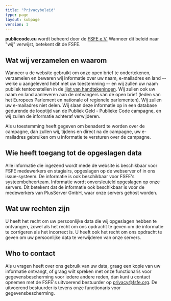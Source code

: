 ```yaml
---
title: "Privacybeleid"
type: page
layout: subpage
version: 1
---
```


**publiccode.eu** wordt beheerd door de
[FSFE e.V.](https://fsfe.org/about/legal/imprint.html)
Wanneer dit beleid naar "wij" verwijst, betekent dit de FSFE.

## Wat wij verzamelen en waarom

Wanneer u de website gebruikt om onze open brief te ondertekenen, verzamelen en
bewaren wij informatie over uw naam, e-mailadres en land -- welke u aangeleverd
hebt met uw toestemming -- en wij zullen uw naam publiek tentoonstellen in de
[lijst van handtekeningen](/openletter/all-signatures). Wij zullen ook uw naam
en land aanleveren aan de ontvangers van de open brief (leden van het Europees
Parlement en nationale of regionele parlementen). Wij zullen uw e-mailadres niet
delen. Wij slaan deze informatie op in een database gedurende de looptijd van de
Publiek Geld - Publieke Code campagne, en wij zullen de informatie achteraf
verwijderen.

Als u toestemming heeft gegeven om benaderd te worden over de campagne, dan
zullen wij, tijdens en direct na de campagne, uw e-mailadres gebruiken om u
informatie te versturen over de campagne.

## Wie heeft toegang tot de opgeslagen data

Alle informatie die ingezend wordt mede de website is beschikbaar voor FSFE
medewerkers en stagiairs, opgeslagen op de webserver of in ons issue-systeem.
De informatie is ook beschikbaar voor FSFE's systeembeheerteam.  Informatie
wordt onversleuteld opgeslagen op onze servers.  Dit betekent dat de informatie
ook beschikbaar is voor de medewerkers van PlusServer GmbH, waar onze servers
gehost worden.


## Wat uw rechten zijn

U heeft het recht om uw persoonlijke data die wij opgeslagen hebben te
ontvangen, zowel als het recht om ons opdracht te geven om de informatie te
corrigeren als het incorrect is. U heeft ook het recht om ons opdracht te geven
om uw persoonlijke data te verwijderen van onze servers.

## Who to contact

Als u vragen heeft over ons gebruik van uw data, graag een kopie van uw
informatie ontvangt, of graag wilt spreken met onze functionaris voor
gegevensbescherming voor iedere andere reden, dan kunt u contact opnemen met de
FSFE's uitvoerend bestuurder op
[privacy@fsfe.org](mailto:privacy@fsfe.org). De uitvoerend
bestuurder is tevens onze functionaris voor gegevensbescherming.
